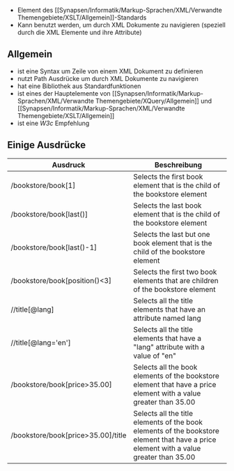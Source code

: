 - Element des [[Synapsen/Informatik/Markup-Sprachen/XML/Verwandte Themengebiete/XSLT/Allgemein]]-Standards
- Kann benutzt werden, um durch XML Dokumente zu navigieren (speziell durch die XML Elemente und ihre Attribute)

## Allgemein
- ist eine Syntax um Zeile von einem XML Dokument zu definieren
- nutzt Path Ausdrücke um durch XML Dokumente zu navigieren
- hat eine Bibliothek aus Standardfunktionen
- ist eines der Hauptelemente von [[Synapsen/Informatik/Markup-Sprachen/XML/Verwandte Themengebiete/XQuery/Allgemein]] und [[Synapsen/Informatik/Markup-Sprachen/XML/Verwandte Themengebiete/XSLT/Allgemein]]
- ist eine *W3c* Empfehlung

## Einige Ausdrücke
| Ausdruck                           | Beschreibung                                                                                                                           | 
| ---------------------------------- | -------------------------------------------------------------------------------------------------------------------------------------- |
| /bookstore/book[1]                 | Selects the first book element that is the child of the bookstore element                                                              |
| /bookstore/book[last()]            | Selects the last book element that is the child of the bookstore element                                                               |
| /bookstore/book[last()-1]          | Selects the last but one book element that is the child of the bookstore element                                                       |
| /bookstore/book[position()<3]      | Selects the first two book elements that are children of the bookstore element                                                         |
| //title[@lang]                     | Selects all the title elements that have an attribute named lang                                                                       |
| //title[@lang='en']                | Selects all the title elements that have a "lang" attribute with a value of "en"                                                       |
| /bookstore/book[price>35.00]       | Selects all the book elements of the bookstore element that have a price element with a value greater than 35.00                       |
| /bookstore/book[price>35.00]/title | Selects all the title elements of the book elements of the bookstore element that have a price element with a value greater than 35.00 |